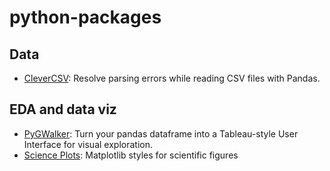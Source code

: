 # python-packages

## Data
* [CleverCSV](https://github.com/alan-turing-institute/CleverCSV): Resolve parsing errors while reading CSV files with Pandas.

## EDA and data viz
* [PyGWalker](https://github.com/Kanaries/pygwalker): Turn your pandas dataframe into a Tableau-style User Interface for visual exploration.
* [Science Plots](https://github.com/garrettj403/SciencePlots): Matplotlib styles for scientific figures
